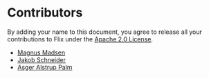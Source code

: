 # Contributors

By adding your name to this document, you agree to release all your contributions to Flix under the [Apache 2.0 License](LICENSE.md).

- [Magnus Madsen](https://github.com/magnus-madsen)
- [Jakob Schneider](https://github.com/jaschdoc)
- [Asger Alstrup Palm](https://github.com/alstrup)
